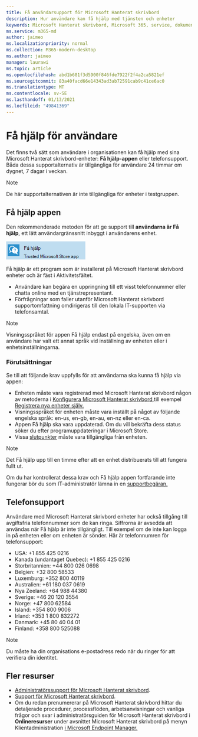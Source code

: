 ```yaml
---
title: Få användarsupport för Microsoft Hanterat skrivbord
description: Hur användare kan få hjälp med tjänsten och enheter
keywords: Microsoft Hanterat skrivbord, Microsoft 365, service, dokumentation
ms.service: m365-md
author: jaimeo
ms.localizationpriority: normal
ms.collection: M365-modern-desktop
ms.author: jaimeo
manager: laurawi
ms.topic: article
ms.openlocfilehash: abd1b681f3d5900f846fde7922f2f4a2ca5821ef
ms.sourcegitcommit: 83a40facd66e14343ad3ab72591cab9c41ce6ac0
ms.translationtype: MT
ms.contentlocale: sv-SE
ms.lasthandoff: 01/13/2021
ms.locfileid: "49841369"
---
```

# <a name="getting-help-for-users"></a>Få hjälp för användare

Det finns två sätt som användare i organisationen kan få hjälp med sina Microsoft Hanterat skrivbord-enheter: **Få hjälp-appen** eller telefonsupport. Båda dessa supportalternativ är tillgängliga för användare 24 timmar om dygnet, 7 dagar i veckan.
 
>[!NOTE]
>De här supportalternativen är inte tillgängliga för enheter i testgruppen.

## <a name="get-help-app"></a>Få hjälp appen

Den rekommenderade metoden för att ge support till **användarna är Få hjälp**, ett lätt användargränssnitt inbyggt i användarens enhet.  

![Få hjälp appikon](../../media/get-help.png)

Få hjälp är ett program som är installerat på Microsoft Hanterat skrivbord enheter och är fäst i Aktivitetsfältet. 

- Användare kan begära en uppringning till ett visst telefonnummer eller chatta online med en tjänstrepresentant.
- Förfrågningar som faller utanför Microsoft Hanterat skrivbord supportomfattning omdirigeras till den lokala IT-supporten via telefonsamtal.

> [!NOTE]
> Visningsspråket för appen Få hjälp endast på engelska, även om en användare har valt ett annat språk vid inställning av enheten eller i enhetsinställningarna. 

### <a name="prerequisites"></a>Förutsättningar
Se till att följande krav uppfylls för att användarna ska kunna få hjälp via appen:

- Enheten måste vara registrerad med Microsoft Hanterat skrivbord någon av metoderna i [Konfigurera Microsoft Hanterat skrivbord,](../get-started/set-up-devices.md)till exempel [Registrera nya enheter själv.](../get-started/register-devices-self.md)
- Visningsspråket för enheten måste vara inställt på något av följande engelska språk: en-us, en-gb, en-au, en-nz eller en-ca.
- Appen Få hjälp ska vara uppdaterad. Om du vill bekräfta dess status söker du efter programuppdateringar i Microsoft Store.
- Vissa [slutpunkter](../get-ready/network.md#endpoints-allowed-that-are-necessary-for-microsoft-managed-desktop) måste vara tillgängliga från enheten.

> [!NOTE]
> Det Få hjälp upp till en timme efter att en enhet distribuerats till att fungera fullt ut.

Om du har kontrollerat dessa krav och Få hjälp appen fortfarande inte fungerar bör du som IT-administratör lämna in en [supportbegäran.](admin-support.md)

## <a name="phone-support"></a>Telefonsupport

Användare med Microsoft Hanterat skrivbord enheter har också tillgång till avgiftsfria telefonnummer som de kan ringa. Siffrorna är avsedda att användas när Få hjälp är inte tillgängligt. Till exempel om de inte kan logga in på enheten eller om enheten är sönder. Här är telefonnumren för telefonsupport:

- USA: +1 855 425 0216
- Kanada (undantaget Quebec): +1 855 425 0216
- Storbritannien: +44 800 026 0698
- Belgien: +32 800 58533
- Luxemburg: +352 800 40119
- Australien: +61 180 037 0619
- Nya Zeeland: +64 988 44380
- Sverige: +46 20 120 3554
- Norge: +47 800 62584
- Island: +354 800 9006
- Irland: +353 1 800 832272
- Danmark: +45 80 40 04 01
- Finland: +358 800 525088

>[!NOTE]
>Du måste ha din organisations e-postadress redo när du ringer för att verifiera din identitet. 

## <a name="more-resources"></a>Fler resurser
- [Administratörssupport för Microsoft Hanterat skrivbord](admin-support.md). 
- [Support för Microsoft Hanterat skrivbord](../service-description/support.md).
- Om du redan prenumererar på Microsoft Hanterat skrivbord hittar du detaljerade procedurer, processflöden, arbetsanvisningar och vanliga frågor och svar i administratörsguiden  för Microsoft Hanterat skrivbord i **Onlineresurser** under avsnittet Microsoft Hanterat skrivbord på menyn Klientadministration [i Microsoft Endpoint Manager.](https://endpoint.microsoft.com/)
